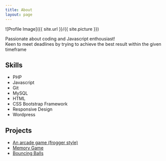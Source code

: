 ```yaml
---
title: About
layout: page
---
```

![Profile Image]({{ site.url }}/{{ site.picture }})

<p>Passionate about coding and Javascript enthousiast!<br>
Keen to meet deadlines by trying to achieve the best result within the given timeframe</p>

<h2>Skills</h2>

<ul class="skill-list">
	<li>PHP</li>
	<li>Javascript</li>
	<li>Git</li>
	<li>MySQL</li>		
	<li>HTML</li>
	<li>CSS Bootstrap Framework</li>
	<li>Responsive Design</li>
	<li>Wordpress</li>
</ul>

<h2>Projects</h2>

<ul>
	<li><a href="https://github.com/Vasilisdm/arcadeGame">An arcade game (frogger style)</a></li>
	<li><a href="https://github.com/Vasilisdm/memoryGame">Memory Game</a></li>
	<li><a href="https://github.com/Vasilisdm/bouncingBalls">Bouncing Balls</a></li>
</ul>
